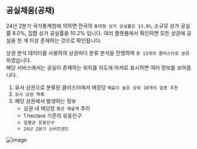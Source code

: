 ## 공실채움(공채)
24년 2분기 국가통계청에 의하면 전국의 `중대형 상가 공실률은 13.8%`, 소규모 상가 공실률 8.0%, 집합 상가 공실률을 10.2% 입니다. 여러 플랫폼에서 확인하면 모든 상권에 공실을 한 개 이상 존재하는 것으로 확인됩니다.

상권 분석 데이터를 사용하여 상권마다 분류 분석을 진행하여 `총 13개의 클러스터로 분류`하였습니다.
</br>
해당 서비스에서는 공실이 존재하는 위치를 지도에 마커로 표시하면 여러 정보를 보여줍니다.

1. 유사 상권으로 분류된 클러스터에서 매장당 `매출이 높은 상위 10개의 업종 추천`
2. `유사 상권 목록`
3. 해당 상권에서 발생하는 정보
    - 상권 내 매당장 `평균 매출액` 추이
    - 1 hectare 기준의 유동인구
    - `일평균 유동인구`
    - `24년 2분기 소비트렌드`

![image](https://github.com/user-attachments/assets/70aad686-1eea-47ea-8c8d-227e806122a0)
